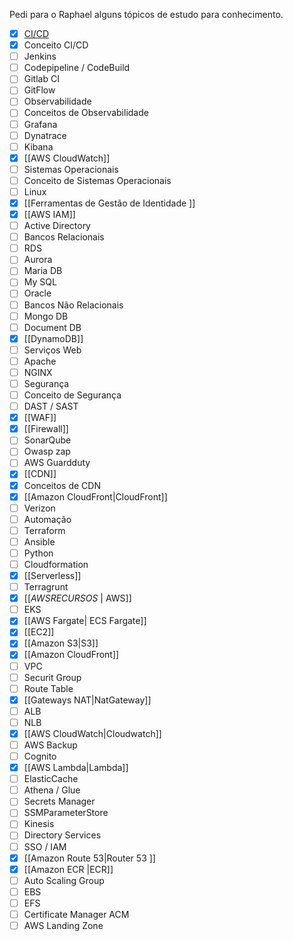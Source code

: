 
Pedi para o Raphael alguns tópicos de estudo para conhecimento.

- [x] [CI/CD](CI.CD)  
- [x] Conceito CI/CD  
- [ ] Jenkins  
- [ ] Codepipeline / CodeBuild  
- [ ] Gitlab CI  
- [ ] GitFlow  
- [ ] Observabilidade  
- [ ] Conceitos de Observabilidade  
- [ ] Grafana  
- [ ] Dynatrace  
- [ ] Kibana  
- [x] [[AWS CloudWatch]]  
- [ ] Sistemas Operacionais  
- [ ] Conceito de Sistemas Operacionais  
- [ ] Linux  
- [x] [[Ferramentas de Gestão de Identidade  ]]
- [x] [[AWS IAM]]
- [ ] Active Directory  
- [ ] Bancos Relacionais  
- [ ] RDS  
- [ ] Aurora  
- [ ] Maria DB  
- [ ] My SQL  
- [ ] Oracle  
- [ ] Bancos Não Relacionais  
- [ ] Mongo DB  
- [ ] Document DB  
- [x] [[DynamoDB]]  
- [ ] Serviços Web  
- [ ] Apache  
- [ ] NGINX  
- [ ] Segurança  
- [ ] Conceito de Segurança  
- [ ] DAST / SAST  
- [x] [[WAF]]  
- [x] [[Firewall]]  
- [ ] SonarQube  
- [ ] Owasp zap  
- [ ] AWS Guardduty  
- [x] [[CDN]]  
- [x] Conceitos de CDN  
- [x] [[Amazon CloudFront|CloudFront]]  
- [ ] Verizon  
- [ ] Automação  
- [ ] Terraform  
- [ ] Ansible  
- [ ] Python  
- [ ] Cloudformation  
- [x] [[Serverless]]  
- [ ] Terragrunt  
- [x] [[_AWSRECURSOS_ | AWS]]  
- [ ] EKS  
- [x] [[AWS Fargate| ECS Fargate]]
- [x] [[EC2]]  
- [x] [[Amazon S3|S3]]
- [x] [[Amazon CloudFront]]  
- [ ] VPC  
- [ ] Securit Group  
- [ ] Route Table  
- [x] [[Gateways NAT|NatGateway]] 
- [ ] ALB  
- [ ] NLB  
- [x] [[AWS CloudWatch|Cloudwatch]]  
- [ ] AWS Backup  
- [ ] Cognito  
- [x] [[AWS Lambda|Lambda]]  
- [ ] ElasticCache  
- [ ] Athena / Glue  
- [ ] Secrets Manager  
- [ ] SSMParameterStore  
- [ ] Kinesis  
- [ ] Directory Services  
- [ ] SSO / IAM  
- [x] [[Amazon Route 53|Router 53 ]] 
- [x] [[Amazon ECR |ECR]]  
- [ ] Auto Scaling Group  
- [ ] EBS  
- [ ] EFS  
- [ ] Certificate Manager ACM  
- [ ] AWS Landing Zone